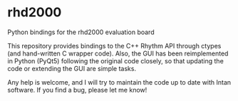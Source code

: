 # rhd2000
Python bindings for the rhd2000 evaluation board

This repository provides bindings to the C++ Rhythm API through ctypes (and hand-written C wrapper code).
Also, the GUI has been reimplemented in Python (PyQt5) following the original code closely, so that updating
the code or extending the GUI are simple tasks.

Any help is welcome, and I will try to maintain the code up to date with Intan software. If you find a bug,
please let me know!
